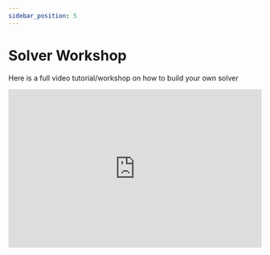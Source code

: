 ```yaml
---
sidebar_position: 5
---
```


# Solver Workshop

Here is a full video tutorial/workshop on how to build your own solver

<iframe width="100%" height="315" src="https://www.youtube.com/embed/ErPJthFGKrg?si=inimTEvUaYuqqBNN" title="YouTube video player" frameborder="0" allow="accelerometer; autoplay; clipboard-write; encrypted-media; gyroscope; picture-in-picture; web-share" allowfullscreen></iframe>
